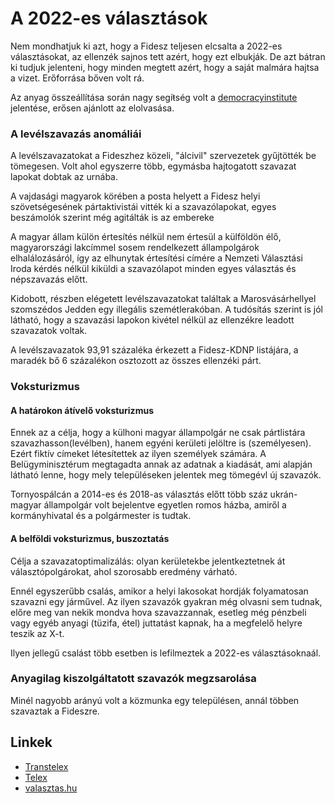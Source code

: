 # A 2022-es választások

Nem mondhatjuk ki azt, hogy a Fidesz teljesen elcsalta a 2022-es választásokat, az ellenzék sajnos tett azért, hogy ezt 
elbukják. De azt bátran ki tudjuk jelenteni, hogy minden megtett azért, hogy a saját malmára hajtsa a vizet. Erőforrása 
bőven volt rá. 

Az anyag összeállítása során nagy segíŧség volt a [democracyinstitute](https://democracyinstitute.ceu.edu/sites/default/files/article/attachment/2022-03/2022.03.30.%20Magyarorsz%C3%A1g%202022%20Manipul%C3%A1lt%20v%C3%A1laszt%C3%A1s_0.pdf) 
jelentése, erősen ajánlott az elolvasása. 

### A levélszavazás anomáliái

A levélszavazatokat a Fideszhez közeli, "álcivil" szervezetek gyűjtötték be tömegesen. Volt ahol egyszerre több, egymásba 
hajtogatott szavazat lapokat dobtak az urnába. 

A vajdasági magyarok körében a posta helyett a Fidesz helyi szövetségesének pártaktivistái vitték ki a szavazólapokat, 
egyes beszámolók szerint még agitálták is az embereke

A magyar állam külön értesítés nélkül nem értesül a külföldön élő, magyarországi lakcímmel sosem rendelkezett 
állampolgárok elhalálozásáról, így az elhunytak értesítési címére a Nemzeti Választási Iroda kérdés nélkül kiküldi a
szavazólapot minden egyes választás és népszavazás előtt.

Kidobott, részben elégetett levélszavazatokat találtak a Marosvásárhellyel szomszédos Jedden egy illegális szemétlerakóban.
A tudósítás szerint is jól látható, hogy a szavazási lapokon kivétel nélkül az ellenzékre leadott szavazatok voltak.

A levélszavazatok 93,91 százaléka érkezett a Fidesz-KDNP listájára, a maradék bő 6 százalékon osztozott az összes ellenzéki párt.

### Voksturizmus

#### A határokon átívelő voksturizmus

Ennek az a célja, hogy a külhoni magyar állampolgár ne csak pártlistára szavazhasson(levélben), hanem egyéni kerületi 
jelöltre is (személyesen). Ezért fiktív címeket létesítettek az ilyen személyek számára. A Belügyminisztérum megtagadta 
annak az adatnak a kiadását, ami alapján látható lenne, hogy mely településeken jelentek meg tömegévl új szavazók.

Tornyospálcán a 2014-es és 2018-as választás előtt több száz ukrán-magyar állampolgár volt bejelentve egyetlen romos házba, 
amiről a kormányhivatal és a polgármester is tudtak.

#### A belföldi voksturizmus, buszoztatás

Célja a szavazatoptimalizálás: olyan kerületekbe jelentkeztetnek át választópolgárokat, ahol szorosabb eredmény várható. 

Ennél egyszerűbb csalás, amikor a helyi lakosokat hordják folyamatosan szavazni egy járművel. Az ilyen szavazók gyakran még 
olvasni sem tudnak, előre meg van nekik mondva hova szavazzannak, esetleg még pénzbeli vagy egyéb anyagi (tüzifa, étel) juttatást 
kapnak, ha a megfelelő helyre teszik az X-t. 

Ilyen jellegű csalást több esetben is lefilmeztek a 2022-es választásoknaál.

### Anyagilag kiszolgáltatott szavazók megzsarolása

Minél nagyobb arányú volt a közmunka egy településen, annál többen szavaztak a Fideszre.

## Linkek

* [Transtelex](https://transtelex.ro/kozelet/2022/03/31/kidobott-levelszavazatok-erdely)
* [Telex](https://telex.hu/valasztas-2022/2022/03/30/szerbia-vajdasag-szavazas)
* [valasztas.hu](https://vtr.valasztas.hu/ogy2022/valasztasi-informaciok/levelszavazas?tab=results)

